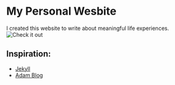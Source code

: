 # My Personal Wesbite

I created this website to write about meaningful life experiences.
![Check it out](http://jackieg017.github.io)

## Inspiration:

- [Jekyll](https://github.com/jekyll/jekyll/)
- [Adam Blog](https://artemsheludko.github.io/adam-blog/)
